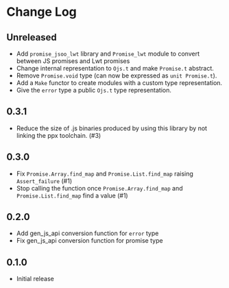 # Change Log

## Unreleased

-   Add `promise_jsoo_lwt` library and `Promise_lwt` module to convert between
    JS promises and Lwt promises
-   Change internal representation to `Ojs.t` and make `Promise.t` abstract.
-   Remove `Promise.void` type (can now be expressed as `unit Promise.t`).
-   Add a `Make` functor to create modules with a custom type representation.
-   Give the `error` type a public `Ojs.t` type representation.

## 0.3.1

-   Reduce the size of .js binaries produced by using this library by not
    linking the ppx toolchain. (#3)

## 0.3.0

-   Fix `Promise.Array.find_map` and `Promise.List.find_map` raising
    `Assert_failure` (#1)
-   Stop calling the function once `Promise.Array.find_map` and
    `Promise.List.find_map` find a value (#1)

## 0.2.0

-   Add gen_js_api conversion function for `error` type
-   Fix gen_js_api conversion function for promise type

## 0.1.0

-   Initial release
